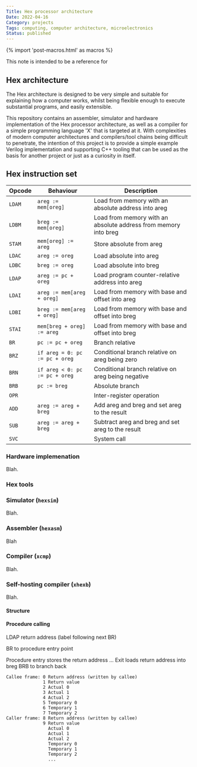 ```yaml
---
Title: Hex processor architecture
Date: 2022-04-16
Category: projects
Tags: computing, computer architecture, microelectronics 
Status: published
---
```


{% import 'post-macros.html' as macros %}

This note is intended to be a reference for 

## Hex architecture

The Hex architecture is designed to be very simple and suitable for explaining
how a computer works, whilst being flexible enough to execute substantial
programs, and easily extensible. 

This repository contains an assembler, simulator and hardware implementation of
the Hex processor architecture, as well as a compiler for a simple programming
language 'X' that is targeted at it.  With complexities of modern computer
architectures and compilers/tool chains being difficult to penetrate, the
intention of this project is to provide a simple example Verilog implementation
and supporting C++ tooling that can be used as the basis for another project or
just as a curiosity in itself.

## Hex instruction set

<table class="table">
<thead>
  <th scope="col">Opcode</th>
  <th scope="col">Behaviour</th>
  <th scope="col">Description</th>
</thead>
<tbody>
<tr>
  <td><code>LDAM</code></td>
  <td><code>areg := mem[oreg]</code></td>
  <td>Load from memory with an absolute address into areg</td>
</tr>
<tr>
  <td><code>LDBM</code></td>
  <td><code>breg := mem[oreg]</code></td>
  <td>Load from memory with an absolute address from memory into breg</td>
</tr>
<tr>
  <td><code>STAM</code></td>
  <td><code>mem[oreg] := areg</code></td>
  <td>Store absolute from areg</td>
</tr>
<tr>
  <td><code>LDAC</code></td>
  <td><code>areg := oreg</code></td>
  <td>Load absolute into areg</td>
</tr>
<tr>
  <td><code>LDBC</code></td>
  <td><code>breg := oreg</code></td>
  <td>Load absolute into breg</td>
</tr>
<tr>
  <td><code>LDAP</code></td>
  <td><code>areg := pc + oreg</code></td>
  <td>Load program counter-relative address into areg</td>
</tr>
<tr>
  <td><code>LDAI</code></td>
  <td><code>areg := mem[areg + oreg]</code></td>
  <td>Load from memory with base and offset into areg</td>
</tr>
<tr>
  <td><code>LDBI</code></td>
  <td><code>breg := mem[areg + oreg]</code></td>
  <td>Load from memory with base and offset into breg</td>
</tr>
<tr>
  <td><code>STAI</code></td>
  <td><code>mem[breg + oreg] := areg</code></td>
  <td>Load from memory with base and offset into breg</td>
</tr>
<tr>
  <td><code>BR</code></td>
  <td><code>pc := pc + oreg</code></td>
  <td>Branch relative</td>
</tr>
<tr>
  <td><code>BRZ</code></td>
  <td><code>if areg = 0: pc := pc + oreg</code></td>
  <td>Conditional branch relative on areg being zero</td>
</tr>
<tr>
  <td><code>BRN</code></td>
  <td><code>if areg < 0: pc := pc + oreg</code></td>
  <td>Conditional branch relative on areg being negative</td>
</tr>
<tr>
  <td><code>BRB</code></td>
  <td><code>pc := breg</code></td>
  <td>Absolute branch</td>
</tr>
<tr>
  <td><code>OPR</code></td>
  <td><code></code></td>
  <td>Inter-register operation</td>
</tr>
<tr>
  <td><code>ADD</code></td>
  <td><code>areg := areg + breg</code></td>
  <td>Add areg and breg and set areg to the result</td>
</tr>
<tr>
  <td><code>SUB</code></td>
  <td><code>areg := areg + breg</code></td>
  <td>Subtract areg and breg and set areg to the result</td>
</tr>
<tr>
  <td><code>SVC</code></td>
  <td><code></code></td>
  <td>System call</td>
</tr>
</table>

### Hardware implemenation

Blah.

### Hex tools

### Simulator (``hexsim``)

Blah.

### Assembler (``hexasm``)

Blah

### Compiler (``xcmp``)

Blah.

### Self-hosting compiler (``xhexb``)

Blah.

#### Structure

#### Procedure calling

LDAP return address (label following next BR)

BR <label> to procedure entry point

Procedure entry stores the return address
...
Exit loads return address into breg
BRB to branch back

```
Callee frame: 0 Return address (written by callee)
              1 Return value 
              2 Actual 0
              3 Actual 1
              4 Actual 2
              5 Temporary 0
              6 Temporary 1
              7 Temporary 2
Caller frame: 8 Return address (written by callee)
              9 Return value 
                Actual 0
                Actual 1
                Actual 2
                Temporary 0
                Temporary 1
                Temporary 2
                ...
```

